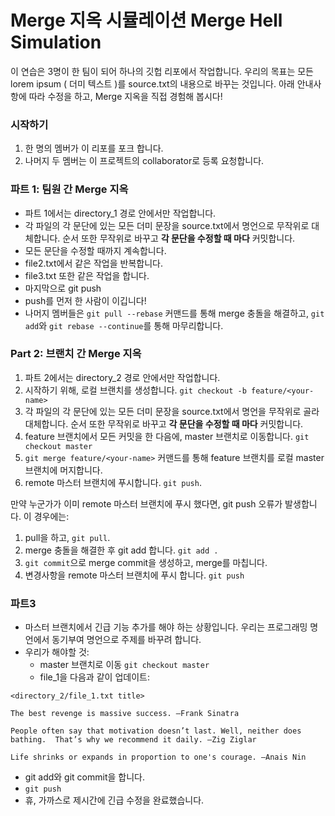 # Merge 지옥 시뮬레이션 Merge Hell Simulation

이 연습은 3명이 한 팀이 되어 하나의 깃헙 리포에서 작업합니다.
우리의 목표는 모든 lorem ipsum ( 더미 텍스트 )를 source.txt의 내용으로 바꾸는 것입니다.
아래 안내사항에 따라 수정을 하고, Merge 지옥을 직접 경험해 봅시다!

### 시작하기

1. 한 명의 멤버가 이 리포를 포크 합니다.
1. 나머지 두 멤버는 이 프로젝트의 collaborator로 등록 요청합니다.

### 파트 1: 팀원 간 Merge 지옥

- 파트 1에서는 directory_1 경로 안에서만 작업합니다.
- 각 파일의 각 문단에 있는 모든 더미 문장을 source.txt에서 명언으로 무작위로 대체합니다. 순서 또한 무작위로 바꾸고 **각 문단을 수정할 때 마다** 커밋합니다.
- 모든 문단을 수정할 때까지 계속합니다.
- file2.txt에서 같은 작업을 반복합니다.
- file3.txt 또한 같은 작업을 합니다.
- 마지막으로 git push
- push를 먼저 한 사람이 이깁니다!
- 나머지 멤버들은 `git pull --rebase` 커맨드를 통해 merge 충돌을 해결하고, `git add`와 `git rebase --continue`를 통해 마무리합니다.

### Part 2: 브랜치 간 Merge 지옥

1. 파트 2에서는 directory_2 경로 안에서만 작업합니다.
1. 시작하기 위해, 로컬 브랜치를 생성합니다. `git checkout -b feature/<your-name>`
1. 각 파일의 각 문단에 있는 모든 더미 문장을 source.txt에서 명언을 무작위로 골라 대체합니다. 순서 또한 무작위로 바꾸고 **각 문단을 수정할 때 마다** 커밋합니다.
1. feature 브랜치에서 모든 커밋을 한 다음에, master 브랜치로 이동합니다. `git checkout master`
1. `git merge feature/<your-name>` 커맨드를 통해 feature 브랜치를 로컬 master 브랜치에 머지합니다.
1. remote 마스터 브랜치에 푸시합니다. `git push`.

만약 누군가가 이미 remote 마스터 브랜치에 푸시 했다면, git push 오류가 발생합니다. 이 경우에는:

1. pull을 하고, `git pull`.
1. merge 충돌을 해결한 후 git add 합니다. `git add .`
1. `git commit`으로 merge commit을 생성하고, merge를 마칩니다.
1. 변경사항을 remote 마스터 브랜치에 푸시 합니다. `git push`

### 파트3

- 마스터 브랜치에서 긴급 기능 추가를 해야 하는 상황입니다. 우리는 프로그래밍 명언에서 동기부여 명언으로 주제를 바꾸려 합니다. 
- 우리가 해야할 것:
  - master 브랜치로 이동 `git checkout master`
  - file_1을 다음과 같이 업데이트:

```
<directory_2/file_1.txt title>

The best revenge is massive success. –Frank Sinatra

People often say that motivation doesn’t last. Well, neither does bathing.  That’s why we recommend it daily. –Zig Ziglar

Life shrinks or expands in proportion to one's courage. –Anais Nin
```

- git add와 git commit을 합니다.
- `git push`
- 휴, 가까스로 제시간에 긴급 수정을 완료했습니다.
